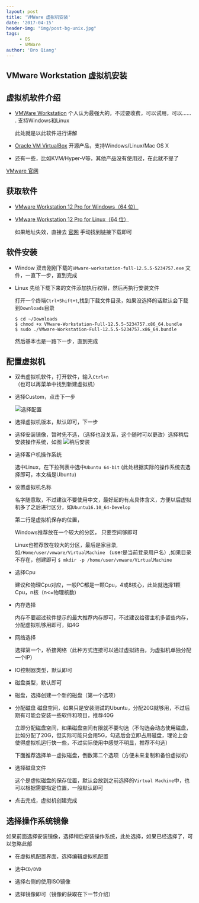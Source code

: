 ```yaml
---
layout: post
title: 'VMWare 虚拟机安装'
date: '2017-04-15'
header-img: "img/post-bg-unix.jpg"
tags:
     - OS
     - VMWare
author: 'Bro Qiang'
---
```


## VMware Workstation 虚拟机安装

## 虚拟机软件介绍

* [ VMWare Workstation](http://www.vmware.com/cn/products/workstation/workstation-evaluation.html) 
    个人认为最强大的，不过要收费，可以试用，可以…… . 支持Windows和Linux

    此处就是以此软件进行讲解

* [Oracle VM VirtualBox](https://www.virtualbox.org/) 
    开源产品，支持Windows/Linux/Mac OS X

* 还有一些，比如KVM/Hyper-V等，其他产品没有使用过，在此就不提了


[VMware 官网](http://www.vmware.com/cn.html)

## 获取软件

- [VMware Workstation 12 Pro for Windows（64 位）](https://download3.vmware.com/software/wkst/file/VMware-workstation-full-12.5.5-5234757.exe)

- [VMware Workstation 12 Pro for Linux（64 位）](https://download3.vmware.com/software/wkst/file/VMware-Workstation-Full-12.5.5-5234757.x86_64.bundle)

    如果地址失效，直接去 [官网](http://www.vmware.com/cn.html) 手动找到链接下载即可

## 软件安装

- Window 双击刚刚下载的`VMware-workstation-full-12.5.5-5234757.exe` 文件，一直下一步，直到完成

- Linux 先给下载下来的文件添加执行权限，然后再执行安装文件

    打开一个终端`Ctrl+Shift+t`,找到下载文件目录，如果没选择的话默认会下载到`Downloads`目录

    ```shell
    $ cd ~/Downloads
    $ chmod +x VMware-Workstation-Full-12.5.5-5234757.x86_64.bundle
    $ sudo ./VMware-Workstation-Full-12.5.5-5234757.x86_64.bundle
    ```

    然后基本也是一路下一步，直到完成

## 配置虚拟机

- 双击虚拟机软件，打开软件，输入`Ctrl+n` （也可以再菜单中找到新建虚拟机）

- 选择Custom，点击下一步

    ![选择配置](https://broqiang.github.io/StudyNotes/Images/Environment/OS/select_configuration.png)

- 选择虚拟机版本，默认即可，下一步

- 选择安装镜像，暂时先不选，（选择也没关系，这个随时可以更改）选择稍后安装操作系统，如图
    ![稍后安装](https://broqiang.github.io/StudyNotes/Images/Environment/OS/select_install.png)

- 选择客户机操作系统

    选中Linux，在下拉列表中选中`Ubuntu 64-bit` (此处根据实际的操作系统去选择即可，本文档是Ubuntu)

- 设置虚拟机名称

    名字随意取，不过建议不要使用中文，最好起的有点具体含义，方便以后虚拟机多了之后进行区分，如`Ubuntu16.10_64-Develop`

    第二行是虚拟机保存的位置，

    Windows推荐放在一个较大的分区， 只要空间够即可

    Linux也推荐放在较大的分区，最后是家目录,如`/Home/user/vmware/VirtualMachine` （user是当前登录用户名）,如果目录不存在，创建即可 `$ mkdir -p /home/user/vmware/VirtualMachine`

- 选择Cpu

    建议和物理Cpu对应，一般PC都是一颗Cpu，4或8核心，此处就选择1颗Cpu，n核（n<=物理核数)

- 内存选择

    内存不要超过软件提示的最大推荐内存即可，不过建议给宿主机多留些内存，分配虚拟机够用即可，如4G

- 网络选择

    选择第一个，桥接网络（此种方式连接可以通过虚拟路由，为虚拟机单独分配一个IP）

- IO控制器类型，默认即可

- 磁盘类型，默认即可

- 磁盘，选择创建一个新的磁盘（第一个选项）

- 分配磁盘
    磁盘空间，如果只是安装测试的Ubuntu，分配20G就够用，不过后期有可能会安装一些软件和项目，推荐40G

    立即分配磁盘空间，如果磁盘空间有限就不要勾选（不勾选会动态使用磁盘，比如分配了20G，但实际可能只会用5G，勾选后会立即占用磁盘，理论上会使得虚拟机运行快一些，不过实际使用中感觉不明显，推荐不勾选）

    下面推荐选择单一虚拟磁盘，倒数第二个选项（方便未来复制和备份虚拟机）

- 选择磁盘文件

    这个是虚拟磁盘的保存位置，默认会放到之前选择的`Virtual Machine`中，也可以根据需要指定位置，一般默认即可

- 点击完成，虚拟机创建完成

## 选择操作系统镜像

如果前面选择安装镜像，选择稍后安装操作系统，此处选择，如果已经选择了，可以忽略此部

- 在虚拟机配置界面，选择编辑虚拟机配置

- 选中`CD/DVD`

- 选择右侧的使用ISO镜像

- 选择镜像即可（镜像的获取在下一节介绍）
 

